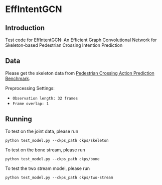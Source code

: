 # EffIntentGCN

## Introduction
Test code for EffIntentGCN: An Efficient Graph Convolutional Network for Skeleton-based Pedestrian Crossing Intention Prediction

## Data
Please get the skeleton data from [Pedestrian Crossing Action Prediction Benchmark](https://github.com/ykotseruba/PedestrianActionBenchmark).

Preprocessing Settings:
   - `Observation length: 32 frames` 
   - `Frame overlap: 1`

## Running
To test on the joint data, please run

```
python test_model.py --ckps_path ckps/skeleton
```

To test on the bone stream, please run

```
python test_model.py --ckps_path ckps/bone
```

To test the two stream model, please run

```
python test_model.py --ckps_path ckps/two-stream
```